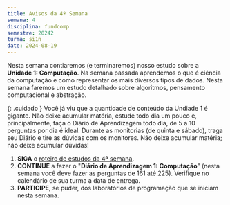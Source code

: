 ```yaml
---
title: Avisos da 4ª Semana
semana: 4
disciplina: fundcomp
semestre: 20242
turma: si1n
date: 2024-08-19
---
```


Nesta semana contiaremos (e terminaremos) nosso estudo sobre a **Unidade 1:
Computação**. Na semana passada aprendemos o que é ciência da computação e
como representar os mais diversos tipos de dados. Nesta semana faremos um estudo
detalhado sobre algoritmos, pensamento computacional e abstração.

{: .cuidado }
Você já viu que a quantidade de conteúdo da Undiade 1 é gigante. Não deixe
acumular matéria, estude todo dia um pouco e, principalmente, faça o Diário
de Aprendizagem todo dia, de 5 a 10 perguntas por dia é ideal. Durante as
monitorias (de quinta e sábado), traga seu Diário e tire as dúvidas com os
monitores. Não deixe acumular matéria; não deixe acumular dúvidas!


1. **SIGA** o [roteiro de estudos da 4ª
   semana](/disciplinas/fundamentos_computacao/estudo/#re4sem).
1. **CONTINUE** a fazer o "**Diário de Aprendizagem 1: Computação**" (nesta
   semana você deve fazer as perguntas de 161 até 225). Verifique no calendário
   de sua turma a data de entrega.
1. **PARTICIPE**, se puder, dos laboratórios de programação que se iniciam nesta
   semana.
